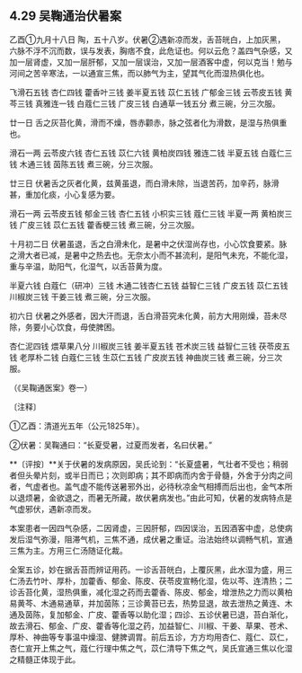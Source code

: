 ## 4.29 吴鞠通治伏暑案

乙酉①九月十八日 陶，五十八岁。伏暑②遇新凉而发，舌苔㿠白，上加灰黑，六脉不浮不沉而数，误与发表，胸痞不食，此危证也。何以云危？盖四气杂感，又加一层肾虚，又加一层肝郁，又加一层误治，又加一层酒客中虚，何以克当！勉与河间之苦辛寒法，一以通宣三焦，而以肺气为主，望其气化而湿热俱化也。

飞滑石五钱 杏仁四钱 藿香叶三钱 姜半夏五钱 苡仁五钱 广郁金三钱 云苓皮五钱 黄芩三钱 真雅连一钱 白蔻仁三钱 广皮三钱 白通草一钱五分 煮三碗，分三次服。

廿一日 舌之灰苔化黄，滑而不燥，唇赤颧赤，脉之弦者化为滑数，是湿与热俱重也。

滑石一两 云苓皮六钱 杏仁五钱 苡仁六钱 黄柏炭四钱 雅连二钱 半夏五钱 白蔻仁三钱 木通三钱 茵陈五钱 煮三碗，分三次服。

廿三日 伏暑舌之灰者化黄，兹黄虽退，而白滑未除，当退苦药，加辛药，脉滑甚，重加化痰，小心复感为要。

滑石一两 云苓皮五钱 郁金三钱 杏仁五钱 小枳实三钱 蔻仁三钱 半夏一两 黄柏炭三钱 广皮三钱 苡仁五钱 藿香梗三钱 煮三碗，分三次服。

十月初二日 伏暑虽退，舌之白滑未化，是暑中之伏湿尚存也，小心饮食要紧。脉之滑大者已减，是暑中之热去也。无奈太小而不甚流利，是阳气未充，不能化湿，重与辛温，助阳气，化湿气，以舌苔黄为度。

半夏六钱 白蔻仁（研冲）三钱 木通二钱杏仁五钱 益智仁三钱 广皮五钱 苡仁五钱 川椒炭三钱 干姜三钱 煮三碗，分三次服。

初六日 伏暑之外感者，因大汗而退，舌白滑苔究未化黄，前方大用刚燥，苔未尽除，务要小心饮食，毋使脾困。

杏仁泥四钱 煨草果八分 川椒炭三钱 姜半夏五钱 苍术炭三钱 益智仁三钱 茯苓皮五钱 老厚朴二钱 白蔻仁三钱 生苡仁五钱 广皮炭五钱 神曲炭三钱 煮三碗，分三次服。

（《吴鞠通医案》卷一）

〔注释〕

①乙酉：清道光五年（公元1825年）。

②伏暑：吴鞠通曰：“长夏受暑，过夏而发者，名曰伏暑。”

**〔评按〕**关于伏暑的发病原因，吴氏论到：“长夏盛暑，气壮者不受也；稍弱者但头晕片刻，或半日而已；次则即病；其不即病而内舍于骨髓，外舍于分肉之间者，气虚者也。盖气虚不能传送暑邪外出，必待秋凉金气相搏而后出也，金气本所以退烦暑，金欲退之，而暑无所藏，故伏暑病发也。”由此可知，伏暑的发病特点是气虚邪伏，遇新凉而发。

本案患者一因四气杂感，二因肾虚，三因肝郁，四因误治，五因酒客中虚，总使病发后湿气弥漫，阻滞气机，三焦不通，成伏暑之重证。治法始终以调畅气机，宣通三焦为主。方用三仁汤随证化裁。

全案五诊，妙在据舌苔而辨证用药。一诊舌苔㿠白，上覆灰黑，此水湿为盛，用三仁汤去竹叶、厚朴，加藿香、郁金、陈皮、茯苓皮宣畅化湿，佐以芩、连清热；二诊舌苔化黄，湿热俱重，减化湿之药而去藿香、陈皮、郁金，增泄热之力而以黄柏易黄芩、木通易通草，并加茵陈；三诊黄苔已去，热势显退，故去泄热之黄连、木通及茵陈，复加郁金、广皮、藿香等以助化湿；四诊、五诊伏暑已退，苔白渐化，故去滑石、郁金、广皮、藿香等化湿之药，加益智仁、川椒、干姜、草果、苍术、厚朴、神曲等专事温中燥湿、健脾调胃。前后五诊，方方均用杏仁、蔻仁、苡仁，杏仁宣开上焦之气，蔻仁行理中焦之气，苡仁清导下焦之气，吴氏宣通三焦以化湿之精髓正体现于此。
